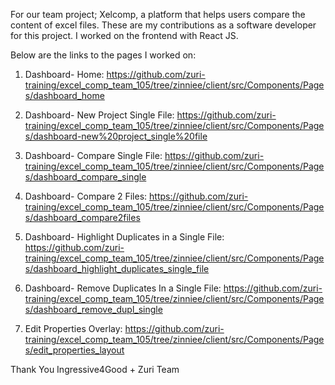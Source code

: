 For our team project; Xelcomp, a platform that helps users compare the content of excel files. These are my contributions as a software developer for this project. I worked on the frontend with React JS. 

Below are the links to the pages I worked on:

1. Dashboard- Home: https://github.com/zuri-training/excel_comp_team_105/tree/zinniee/client/src/Components/Pages/dashboard_home

2. Dashboard- New Project Single File: https://github.com/zuri-training/excel_comp_team_105/tree/zinniee/client/src/Components/Pages/dashboard-new%20project_single%20file

3. Dashboard- Compare Single File: https://github.com/zuri-training/excel_comp_team_105/tree/zinniee/client/src/Components/Pages/dashboard_compare_single

4. Dashboard- Compare 2 Files: https://github.com/zuri-training/excel_comp_team_105/tree/zinniee/client/src/Components/Pages/dashboard_compare2files

5. Dashboard- Highlight Duplicates in a  Single File: https://github.com/zuri-training/excel_comp_team_105/tree/zinniee/client/src/Components/Pages/dashboard_highlight_duplicates_single_file

6. Dashboard- Remove Duplicates In a  Single File: https://github.com/zuri-training/excel_comp_team_105/tree/zinniee/client/src/Components/Pages/dashboard_remove_dupl_single

7. Edit Properties Overlay: https://github.com/zuri-training/excel_comp_team_105/tree/zinniee/client/src/Components/Pages/edit_properties_layout

Thank You Ingressive4Good + Zuri Team
